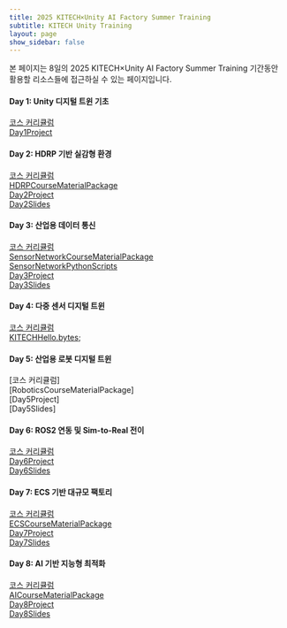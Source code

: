 ```yaml
---
title: 2025 KITECH×Unity AI Factory Summer Training
subtitle: KITECH Unity Training
layout: page
show_sidebar: false
---
```


본 페이지는 8일의 2025 KITECH×Unity AI Factory Summer Training 기간동안 활용할 리소스들에 접근하실 수 있는 페이지입니다.

#### Day 1: Unity 디지털 트윈 기초  
[코스 커리큘럼](https://docs.google.com/document/d/1sPJ1Ksl5VKyjtuOd0zund8uQdG6fk30bAiIg39stEY0/edit?usp=sharing)  
[Day1Project](https://drive.google.com/file/d/15-9vG_zPgfUX9KhcO2dE16_rKV-UHgxG/view?usp=sharing)  
  
#### Day 2: HDRP 기반 실감형 환경  
[코스 커리큘럼](https://docs.google.com/document/d/1JIGFVfvohCt5VvK_SG6fWkGMly6rnCPEjVQY1qCD7uA/edit?usp=sharing)  
[HDRPCourseMaterialPackage](https://drive.google.com/file/d/1UP6cEgYYQh_W0nj22GiHo7eCc2WQA6PN/view?usp=share_link)  
[Day2Project](https://drive.google.com/file/d/1hgwtcge5j4DlCcyb3bQCxNCt-X8_e6FY/view?usp=sharing)  
[Day2Slides](https://drive.google.com/drive/folders/1-xosc52dFSEev-5sLbhzFSdQrn6B8nqa?usp=sharing)  
#### Day 3: 산업용 데이터 통신  
[코스 커리큘럼](https://docs.google.com/document/d/1ScV2P275sSV5ppLruTPuBt0zZYP4IU1w1_YlqDaG-oY/edit?usp=sharing)  
[SensorNetworkCourseMaterialPackage](https://drive.google.com/file/d/1QQ4dE9R9Ddy5lxuu95UIPd_qUonnxq1j/view?usp=sharing)  
[SensorNetworkPythonScripts](https://drive.google.com/drive/folders/10oCu1spgebfeEZ9w5opHt6EmYMkC8TVZ?usp=sharing)  
[Day3Project](https://drive.google.com/file/d/1MfFwIJdnNBt4O09J0nNIPrLgUIdLOAe4/view?usp=sharing)  
[Day3Slides](https://drive.google.com/drive/folders/1K0Nu1-52S7pMqptcc3XAwmxclhUHgDjF?usp=sharing)  
#### Day 4: 다중 센서 디지털 트윈  
[코스 커리큘럼]()  
[KITECHHello.bytes](https://drive.google.com/file/d/1L4k3riM0FG8N447rSUOzBjF44hXMNayI/view?usp=sharing);
#### Day 5: 산업용 로봇 디지털 트윈  
[코스 커리큘럼]  
[RoboticsCourseMaterialPackage]  
[Day5Project]  
[Day5Slides]  
#### Day 6: ROS2 연동 및 Sim-to-Real 전이  
[코스 커리큘럼]()  
[Day6Project]()  
[Day6Slides]()  
#### Day 7: ECS 기반 대규모 팩토리  
[코스 커리큘럼]()  
[ECSCourseMaterialPackage]()  
[Day7Project]()  
[Day7Slides]()  
#### Day 8: AI 기반 지능형 최적화  
[코스 커리큘럼]()  
[AICourseMaterialPackage]()  
[Day8Project]()  
[Day8Slides]()  

